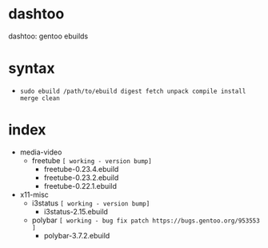# dashtoo

dashtoo: gentoo ebuilds

# syntax

  - `sudo ebuild /path/to/ebuild digest fetch unpack compile install merge clean`



# index
  - media-video
    - freetube `[ working - version bump]`
      - freetube-0.23.4.ebuild
      - freetube-0.23.2.ebuild
      - freetube-0.22.1.ebuild
  - x11-misc
    - i3status `[ working - version bump]`
      - i3status-2.15.ebuild
    - polybar `[ working - bug fix patch https://bugs.gentoo.org/953553 ]`
      - polybar-3.7.2.ebuild 










